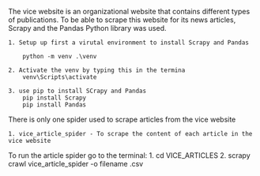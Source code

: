 The vice website is an organizational website that contains different types of publications.
To be able to scrape this website for its news articles, Scrapy and the Pandas Python library was used.


    1. Setup up first a virutal environment to install Scrapy and Pandas

        python -m venv .\venv

    2. Activate the venv by typing this in the termina
        venv\Scripts\activate

    3. use pip to install SCrapy and Pandas
        pip install Scrapy 
        pip install Pandas


There is only one spider used to scrape articles from the vice website

    1. vice_article_spider - To scrape the content of each article in the vice website


To run the article spider go to the terminal:
    1. cd VICE_ARTICLES
    2. scrapy crawl vice_article_spider -o filename .csv
